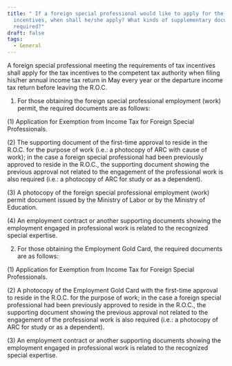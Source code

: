 ```yaml
---
title: " If a foreign special professional would like to apply for the tax
  incentives, when shall he/she apply? What kinds of supplementary documents are
  required?"
draft: false
tags:
  - General
---
```

A foreign special professional meeting the requirements of tax incentives shall apply for the tax incentives to the competent tax authority when filing his/her annual income tax return in May every year or the departure income tax return before leaving the R.O.C.

1. For those obtaining the foreign special professional employment (work) permit, the required documents are as follows:

(1) Application for Exemption from Income Tax for Foreign Special Professionals.

(2) The supporting document of the first-time approval to reside in the R.O.C. for the purpose of work (i.e.: a photocopy of ARC with cause of work); in the case a foreign special professional had been previously approved to reside in the R.O.C., the supporting document showing the previous approval not related to the engagement of the professional work is also required (i.e.: a photocopy of ARC for study or as a dependent).

(3) A photocopy of the foreign special professional employment (work) permit document issued by the Ministry of Labor or by the Ministry of Education.

(4) An employment contract or another supporting documents showing the employment engaged in professional work is related to the recognized special expertise.

2. For those obtaining the Employment Gold Card, the required documents are as follows:

(1) Application for Exemption from Income Tax for Foreign Special Professionals.

(2) A photocopy of the Employment Gold Card with the first-time approval to reside in the R.O.C. for the purpose of work; in the case a foreign special professional had been previously approved to reside in the R.O.C., the supporting document showing the previous approval not related to the engagement of the professional work is also required (i.e.: a photocopy of ARC for study or as a dependent).

(3) An employment contract or another supporting documents showing the employment engaged in professional work is related to the recognized special expertise.